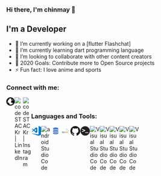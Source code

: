 ### Hi there, I'm chinmay  👋







## I'm a Developer

- 🔭 I’m currently working on a [flutter Flashchat]
- 🌱 I’m currently learning dart programming language
- 👯 I’m looking to collaborate with other content creators
- 🥅 2020 Goals: Contribute more to Open Source projects
- ⚡ Fun fact: I love anime and sports



### Connect with me:

<img align="left" alt="codeSTACKr.com" width="22px" src="https://raw.githubusercontent.com/iconic/open-iconic/master/svg/globe.svg" />
<img align="left" alt="codeSTACKr | LinkedIn" width="22px" src="https://cdn.jsdelivr.net/npm/simple-icons@v3/icons/linkedin.svg" />
<img align="left" alt="codeSTACKr | Instagram" width="22px" src="https://cdn.jsdelivr.net/npm/simple-icons@v3/icons/instagram.svg" />
<br>

### Languages and Tools:

<img align="left" alt="Visual Studio Code" width="26px" src="https://raw.githubusercontent.com/github/explore/80688e429a7d4ef2fca1e82350fe8e3517d3494d/topics/visual-studio-code/visual-studio-code.png" />
<img align="left" alt="android  Studio Code" width="26px" 
src="https://w7.pngwing.com/pngs/672/934/png-transparent-android-studio-integrated-development-environment-java-mobile-app-development-android-logo-mobile-app-development-android-software-development-thumbnail.png" />
<img align="left" alt="Visual Studio Code" width="26px" 
src="https://raw.githubusercontent.com/github/explore/80688e429a7d4ef2fca1e82350fe8e3517d3494d/topics/sql/sql.png"/>
<img align="left" alt="Visual Studio Code" width="26px" 
src="https://raw.githubusercontent.com/github/explore/80688e429a7d4ef2fca1e82350fe8e3517d3494d/topics/mysql/mysql.png"/>
<img align="left" alt="Visual Studio Code" width="26px" 
src="https://raw.githubusercontent.com/github/explore/78df643247d429f6cc873026c0622819ad797942/topics/github/github.png"/>
<img align="left" alt="Visual Studio Code" width="26px" 
src="https://raw.githubusercontent.com/github/explore/80688e429a7d4ef2fca1e82350fe8e3517d3494d/topics/terminal/terminal.png"/>
<img align="left" alt="Visual Studio Code" width="26px" 
src="https://w7.pngwing.com/pngs/666/815/png-transparent-dart-google-chrome-web-application-flutter-darts-blue-angle-triangle-thumbnail.png"/>
<img align="left" alt="Visual Studio Code" width="26px" 
src="https://w7.pngwing.com/pngs/405/878/png-transparent-java-logo-java-runtime-environment-computer-icons-java-platform-standard-edition-java-miscellaneous-text-logo-thumbnail.png"/>
<img align="left" alt="Visual Studio Code" width="26px" 
src="https://w7.pngwing.com/pngs/35/950/png-transparent-eclipse-foundation-integrated-development-environment-ceylon-jetty-eclipse-sirius-purple-text-logo-thumbnail.png"/>
<img align="left" alt="Visual Studio Code" width="26px" 
src="https://w7.pngwing.com/pngs/394/193/png-transparent-learning-python-programming-language-computer-programming-logo-studio-flex-design-blue-angle-text-thumbnail.png"/>
<img align="left" alt="Visual Studio Code" width="26px" 
src="https://w7.pngwing.com/pngs/359/1024/png-transparent-firebase-cloud-messaging-computer-icons-google-cloud-messaging-android-angle-triangle-computer-programming-thumbnail.png"/>


